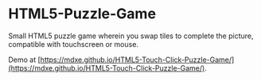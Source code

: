 # HTML5-Puzzle-Game

Small HTML5 puzzle game wherein you swap tiles to complete the picture, compatible with touchscreen or mouse.

Demo at [https://mdxe.github.io/HTML5-Touch-Click-Puzzle-Game/](https://mdxe.github.io/HTML5-Touch-Click-Puzzle-Game/).
